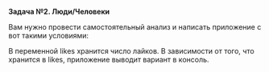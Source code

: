 **Задача №2. Люди/Человеки**

Вам нужно провести самостоятельный анализ и написать приложение с вот такими условиями:

В переменной likes хранится число лайков.
В зависимости от того, что хранится в likes, приложение выводит вариант в консоль.